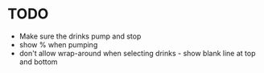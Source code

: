 # TODO

- Make sure the drinks pump and stop
- show % when pumping
- don't allow wrap-around when selecting drinks - show blank line at top and bottom
